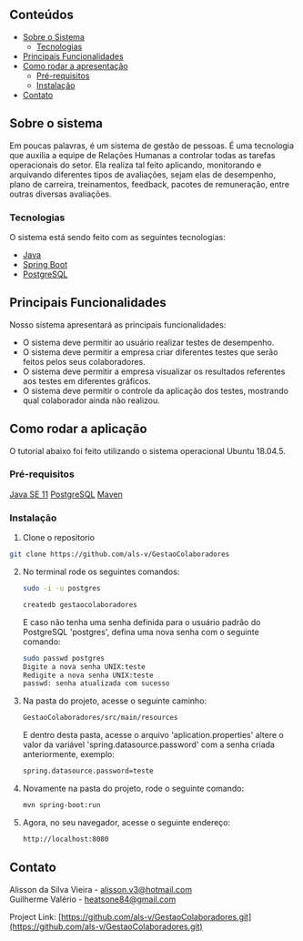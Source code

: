 
<!-- TABLE OF CONTENTS -->
## Conteúdos

* [Sobre o Sistema](#about-the-project)
  * [Tecnologias](#built-with)
* [Principais Funcionalidades](#features)
* [Como rodar a apresentação](#getting-started)
  * [Pré-requisitos](#prerequisites)
  * [Instalação](#installation)
* [Contato](#contact)



<!-- ABOUT THE PROJECT -->
## Sobre o sistema

Em poucas palavras, é um sistema de gestão de pessoas. É uma tecnologia que auxilia a equipe de Relações Humanas a controlar todas as tarefas operacionais do setor. Ela realiza tal feito aplicando, monitorando e arquivando diferentes tipos de avaliações, sejam elas de desempenho, plano de carreira, treinamentos, feedback, pacotes de remuneração, entre outras diversas avaliações.

### Tecnologias
O sistema está sendo feito com as seguintes tecnologias:
* [Java](https://www.java.com/)
* [Spring Boot](https://spring.io/projects/spring-boot)
* [PostgreSQL](https://www.postgresql.org/download/)


<!-- FEATURES -->
## Principais Funcionalidades
Nosso sistema apresentará as principais funcionalidades:
* O sistema deve permitir ao usuário realizar testes de desempenho.
* O sistema deve permitir a empresa criar diferentes testes que serão feitos pelos seus colaboradores.
* O sistema deve permitir a empresa visualizar os resultados referentes aos testes em diferentes gráficos.
* O sistema deve permitir o controle da aplicação dos testes, mostrando qual colaborador ainda não realizou.


<!-- GETTING STARTED -->
## Como rodar a aplicação

O tutorial abaixo foi feito utilizando o sistema operacional Ubuntu 18.04.5.

### Pré-requisitos

[Java SE 11](https://www.oracle.com/java/technologies/javase-downloads.html)
[PostgreSQL](https://www.postgresql.org/download/)
[Maven](https://maven.apache.org/)

### Instalação

1. Clone o repositorio
```sh
git clone https://github.com/als-v/GestaoColaboradores
```
2. No terminal rode os seguintes comandos:
	```sh
	sudo -i -u postgres
	```
	```sh
	createdb gestaocolaboradores
	```
	E caso não tenha uma senha definida para o usuário padrão do PostgreSQL 'postgres', defina uma nova senha com o seguinte comando:
	```sh
	sudo passwd postgres
	Digite a nova senha UNIX:teste
	Redigite a nova senha UNIX:teste
	passwd: senha atualizada com sucesso
	```
3. Na pasta do projeto, acesse o seguinte caminho: 
	```sh
	GestaoColaboradores/src/main/resources
	```
	E dentro desta pasta, acesse o arquivo 'aplication.properties' altere o valor da variável 'spring.datasource.password' com a senha criada anteriormente, exemplo:
	```sh
	spring.datasource.password=teste
	```
4. Novamente na pasta do projeto, rode o seguinte comando:
	```sh
	mvn spring-boot:run
	```
5. Agora, no seu navegador, acesse o seguinte endereço:
	```sh
	http://localhost:8080
	```
<!-- USAGE EXAMPLES 
## Exemplo de uso
Colocar imagens aqui
-->
<!-- CONTACT -->
## Contato

Alisson da Silva Vieira - alisson.v3@hotmail.com  
Guilherme Valério - heatsone84@gmail.com

Project Link: [https://github.com/als-v/GestaoColaboradores.git](https://github.com/als-v/GestaoColaboradores.git)



